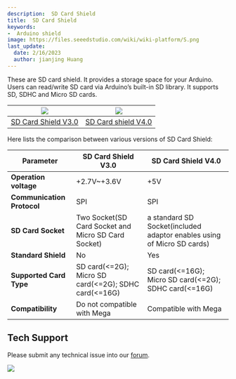 ```yaml
---
description:  SD Card Shield
title:  SD Card Shield
keywords:
-  Arduino shield
image: https://files.seeedstudio.com/wiki/wiki-platform/S.png
last_update:
  date: 2/16/2023
  author: jianjing Huang
---
```


<!-- ---
name:  SD Card Shield
category: Discontinued
bzurl:
oldwikiname: SD_Card_Shield
prodimagename:
bzprodimageurl:
surveyurl: https://www.research.net/r/SD_Card_Shield
sku:
tags:
--- -->

These are SD card shield. It provides a storage space for your Arduino. Users can read/write SD card via Arduino’s built-in SD library. It supports SD, SDHC and Micro SD cards.

|![](https://files.seeedstudio.com/wiki/SD_Card_Shield/img/Sdcardshield_01.jpg) |![](https://files.seeedstudio.com/wiki/SD_Card_Shield/img/Sdcardshield_01.jpg)|
|---|---|
|[SD Card Shield V3.0](https://seeeddoc.github.io/SD_Card_Shield_V3.0/) |[SD Card shield V4.0](https://seeeddoc.github.io/SD_Card_shield_V4.0/) |

Here lists the comparison between various versions of SD Card Shield:

 |Parameter|SD Card Shield V3.0|SD Card Shield V4.0|
 |---|---|---|
 |**Operation voltage**|+2.7V~+3.6V|+5V|
 |**Communication Protocol**|SPI|SPI|
 |**SD Card  Socket**|Two Socket(SD Card Socket and Micro SD Card Socket)|a standard SD Socket(included adaptor enables using of Micro SD cards)|
|**Standard Shield**|No|Yes|
 |**Supported Card Type**|SD card(<=2G); Micro SD card(<=2G); SDHC card(<=16G)|SD card(<=16G); Micro SD card(<=2G); SDHC card(<=16G)|
 |**Compatibility**|Do not compatible with Mega|Compatible with Mega|

## Tech Support

Please submit any technical issue into our [forum](https://forum.seeedstudio.com/). <br />
<p style={{textAlign: 'center'}}><a href="https://www.seeedstudio.com/act-4.html?utm_source=wiki&utm_medium=wikibanner&utm_campaign=newproducts" target="_blank"><img src="https://files.seeedstudio.com/wiki/Wiki_Banner/new_product.jpg" /></a></p>
